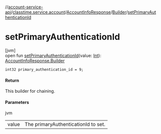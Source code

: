 //[account-service-api](../../../../index.md)/[classtime.service.account](../../index.md)/[AccountInfoResponse](../index.md)/[Builder](index.md)/[setPrimaryAuthenticationId](set-primary-authentication-id.md)

# setPrimaryAuthenticationId

[jvm]\
open fun [setPrimaryAuthenticationId](set-primary-authentication-id.md)(value: [Int](https://kotlinlang.org/api/latest/jvm/stdlib/kotlin/-int/index.html)): [AccountInfoResponse.Builder](index.md)

`int32 primary_authentication_id = 9;`

#### Return

This builder for chaining.

#### Parameters

jvm

| | |
|---|---|
| value | The primaryAuthenticationId to set. |

